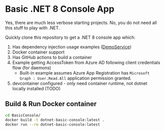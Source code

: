 # Basic .NET 8 Console App

Yes, there are much less verbose starting projects. No, you do not need all this stuff to play with .NET.

Quickly clone this repository to get a .NET 8 console app which:

1. Has dependency injection usage examples ([DemoService](./ConsoleApp/Services/DemoService.cs))
1. Docker container support
1. Has GitHub actions to build a container
1. Example getting AccessToken from Azure AD following client credentials flow (for daemons)
    * Built-in example assumes Azure App Registration has `Microsoft Graph : User.Read.All` application permission granted.
1. devcontainer configured - only need container runtime, not dotnet locally installed (TODO)

## Build & Run Docker container

```bash
cd BasicConsole/
docker build -t dotnet-basic-console:latest .
docker run --rm dotnet-basic-console:latest
```
